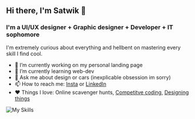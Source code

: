 ## Hi there, I'm Satwik 👋

### I'm a UI/UX designer + Graphic designer + Developer + IT sophomore

I'm extremely curious about everything and hellbent on mastering every skill I find cool.

- 🔭 I’m currently working on my personal landing page
- 🌱 I’m currently learning web-dev
- 💬 Ask me about design or cars (inexplicable obsession im sorry)
- 📫 How to reach me: [Insta](https://www.instagram.com/shock_train/) or [LinkedIn](https://www.linkedin.com/in/satwik-singh-179a54259/)
- ❤️ Things I love: Online scavenger hunts, [Competitve coding](https://www.codechef.com/users/oracle0fdephi), [Designing things](https://www.behance.net/satwikdesigns)


![My Skills](https://skillicons.dev/icons?i=vscode,c,cpp,py,git,powershell,figma,ps,xd,js,html,css)


